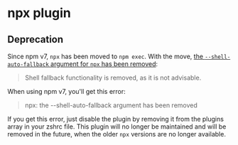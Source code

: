# npx plugin

## Deprecation

Since npm v7, `npx` has been moved to `npm exec`. With the move, [the `--shell-auto-fallback` argument
for `npx` has been removed](https://github.com/npm/cli/blob/v7.0.0/docs/content/cli-commands/npm-exec.md#compatibility-with-older-npx-versions):

> Shell fallback functionality is removed, as it is not advisable.

When using npm v7, you'll get this error:

> npx: the --shell-auto-fallback argument has been removed

If you get this error, just disable the plugin by removing it from the plugins array in your zshrc file.
This plugin will no longer be maintained and will be removed in the future, when the older `npx` versions
are no longer available.
